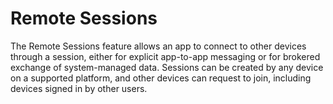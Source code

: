 # Remote Sessions

The Remote Sessions feature allows an app to connect to other devices through a session, either for explicit app-to-app messaging or for brokered exchange of system-managed data. Sessions can be created by any device on a supported platform, and other devices can request to join, including devices signed in by other users. 